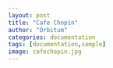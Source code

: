 ```yaml
---
layout: post
title: "Cafe Chopin"
author: "Orbitum"
categories: documentation
tags: [documentation,sample]
image: cafechopin.jpg
---
```


